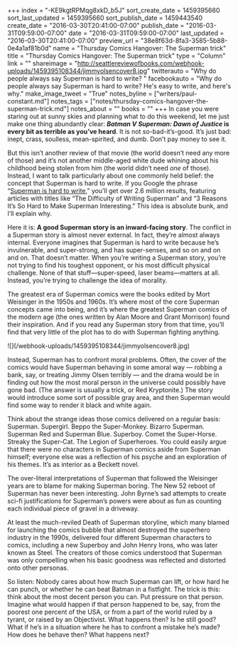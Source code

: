 +++
index = "-KE9kgtRPMqg8xkD_b5J"
sort_create_date = 1459395660
sort_last_updated = 1459395660
sort_publish_date = 1459443540
create_date = "2016-03-30T20:41:00-07:00"
publish_date = "2016-03-31T09:59:00-07:00"
date = "2016-03-31T09:59:00-07:00"
last_updated = "2016-03-30T20:41:00-07:00"
preview_url = "38e8f63d-8fa3-3585-5b88-0e4a1af81b0d"
name = "Thursday Comics Hangover: The Superman trick"
title = "Thursday Comics Hangover: The Superman trick"
type = "Column"
link = ""
shareimage = "http://seattlereviewofbooks.com/webhook-uploads/1459395108344/jimmyolsencover8.jpg"
twitterauto = "Why do people always say Superman is hard to write? "
facebookauto = "Why do people always say Superman is hard to write? He's easy to write, and here's why."
make_image_tweet = "True"
notes_byline = ["writers/paul-constant.md"]
notes_tags = ["notes/thursday-comics-hangover-the-superman-trick.md"]
notes_about = ""
books = ""
+++
In case you were staring out at sunny skies and planning what to do this weekend, let me just make one thing abundantly clear: ***Batman V Superman: Dawn of Justice* is every bit as terrible as you’ve heard**. It is not so-bad-it’s-good. It’s just bad: inept, crass, soulless, mean-spirited, and dumb. Don’t pay money to see it.

But this isn’t another review of that movie (the world doesn’t need any more of those) and it’s not another middle-aged white dude whining about his childhood being stolen from him (the world didn’t need *one* of those). Instead, I want to talk particularly about one commonly held belief: the concept that Superman is hard to write. If you Google the phrase “[Superman is hard to write]( https://www.google.com/webhp?sourceid=chrome-instant&ion=1&espv=2&ie=UTF-8#q=superman%20is%20hard%20to%20write),” you’ll get over 2.6 million results, featuring articles with titles like “The Difficulty of Writing Superman” and “3 Reasons It’s So Hard to Make Superman Interesting.” This idea is absolute bunk, and I’ll explain why.

Here it is: **A good Superman story is an inward-facing story**. The conflict in a Superman story is almost never external. In fact, they’re almost always internal. Everyone imagines that Superman is hard to write because he’s invulnerable, and super-strong, and has super-senses, and so on and on and on. That doesn’t matter. When you’re writing a Superman story, you’re not trying to find his toughest opponent, or his most difficult physical challenge. None of that stuff—super-speed, laser beams—matters at all. Instead, you’re trying to challenge the idea of morality.

The greatest era of Superman comics were the books edited by Mort Weisinger in the  1950s and 1960s. It’s where most of the core Superman concepts came into being, and it’s where the greatest Superman comics of the modern age (the ones written by Alan Moore and Grant Morrison) found their inspiration. And if you read any Superman story from that time, you’ll find that very little of the plot has to do with Superman fighting anything. 

<p class="image-left">![](/webhook-uploads/1459395108344/jimmyolsencover8.jpg)</p>Instead, Superman has to confront moral problems. Often, the cover of the comics would have Superman behaving in some amoral way — robbing a bank, say, or treating Jimmy Olsen terribly — and the drama would be in finding out how the most moral person in the universe could possibly have gone bad. (The answer is usually a trick, or Red Kryptonite.) The story would introduce some sort of possible gray area, and then Superman would find some way to render it black and white again.

Think about the strange ideas those comics delivered on a regular basis: Superman. Supergirl. Beppo the Super-Monkey. Bizarro Superman. Superman Red and Superman Blue. Superboy. Comet the Super-Horse. Streaky the Super-Cat. The Legion of Superheroes. You could easily  argue that there were no characters in Superman comics aside from Superman himself; everyone else was a reflection of his psyche and an exploration of his themes. It’s as interior as a Beckett novel.

The over-literal interpretations of Superman that followed the Weisinger years are to blame for making Superman boring. The New 52 reboot of Superman has never been interesting.  John Byrne’s sad attempts to create sci-fi justifications for Superman’s powers were about as fun as counting each individual piece of gravel in a driveway. 

At least the much-reviled Death of Superman storyline, which many blamed for launching the comics bubble that almost destroyed the superhero industry in the 1990s, delivered four different Superman characters to comics, including a new Superboy and John Henry Irons, who was later known as Steel. The creators of those comics understood that Superman was only compelling when his basic goodness was reflected and distorted onto other personas.

So listen: Nobody cares about how much Superman can lift, or how hard he can punch, or whether he can beat Batman in a fistfight. The trick is this: think about the most decent person you can. Put pressure on that person. Imagine what would happen if that person happened to be, say, from the poorest one percent of the USA, or from a part of the world ruled by a tyrant, or raised by an Objectivist. What happens then? Is he still good? What if he’s in a situation where he has to confront a mistake he’s made? How does he behave then? What happens next?
